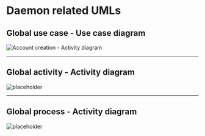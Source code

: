 # Daemon related UMLs

## Global use case - Use case diagram
![Account creation - Activity diagram](http://www.plantuml.com/plantuml/proxy?src=https://raw.githubusercontent.com/FocusCompany/Documents/master/AA2/Daemon/use_case.plantuml)

---
## Global activity - Activity diagram
![placeholder](http://www.plantuml.com/plantuml/proxy?src=https://raw.githubusercontent.com/FocusCompany/Documents/master/AA2/Daemon/activity.plantuml)

---
## Global process - Activity diagram
![placeholder](http://www.plantuml.com/plantuml/proxy?src=https://raw.githubusercontent.com/FocusCompany/Documents/master/AA2/Daemon/processus_global.plantuml)
